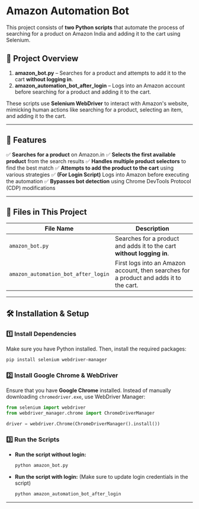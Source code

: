 # Amazon Automation Bot

This project consists of **two Python scripts** that automate the process of searching for a product on Amazon India and adding it to the cart using Selenium.

## 📌 Project Overview

1. **amazon_bot.py** – Searches for a product and attempts to add it to the cart **without logging in**.
2. **amazon_automation_bot_after_login** – Logs into an Amazon account before searching for a product and adding it to the cart.

These scripts use **Selenium WebDriver** to interact with Amazon's website, mimicking human actions like searching for a product, selecting an item, and adding it to the cart.

---

## 🚀 Features
✅ **Searches for a product** on Amazon.in
✅ **Selects the first available product** from the search results
✅ **Handles multiple product selectors** to find the best match
✅ **Attempts to add the product to the cart** using various strategies
✅ **(For Login Script)** Logs into Amazon before executing the automation
✅ **Bypasses bot detection** using Chrome DevTools Protocol (CDP) modifications

---

## 📂 Files in This Project
| File Name | Description |
|-----------|-------------|
| `amazon_bot.py` | Searches for a product and adds it to the cart **without logging in**. |
| `amazon_automation_bot_after_login` | First logs into an Amazon account, then searches for a product and adds it to the cart. |

---

## 🛠️ Installation & Setup
### **1️⃣ Install Dependencies**
Make sure you have Python installed. Then, install the required packages:
```bash
pip install selenium webdriver-manager
```

### **2️⃣ Install Google Chrome & WebDriver**
Ensure that you have **Google Chrome** installed. Instead of manually downloading `chromedriver.exe`, use WebDriver Manager:

```python
from selenium import webdriver
from webdriver_manager.chrome import ChromeDriverManager

driver = webdriver.Chrome(ChromeDriverManager().install())
```

### **3️⃣ Run the Scripts**
- **Run the script without login:**
  ```bash
  python amazon_bot.py
  ```
- **Run the script with login:** (Make sure to update login credentials in the script)
  ```bash
  python amazon_automation_bot_after_login
  ```

---